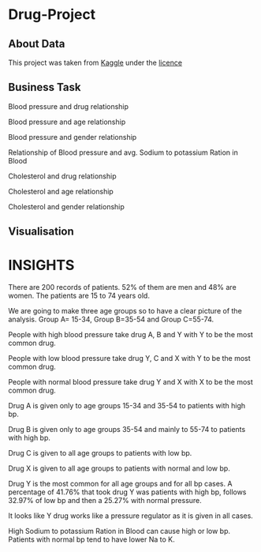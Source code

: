 # Drug-Project

<h2>About Data</h2>

This project was taken from <a href="https://www.kaggle.com/datasets/prathamtripathi/drug-classification">Kaggle</a>  under the <a href="https://creativecommons.org/publicdomain/zero/1.0/">licence</a>

<h2>Business Task</h2>

<p>Blood pressure and drug relationship </p>
<p>Blood pressure and age relationship </p>
<p>Blood pressure and gender relationship</p>
<p>Relationship of Blood pressure and avg. Sodium to potassium Ration in Blood </p>
<p>Cholesterol and drug relationship </p>
<p>Cholesterol and age relationship </p>
<p>Cholesterol and gender relationship</p>

<h2>Visualisation</h2>



<h1> INSIGHTS </h1>

There are 200 records of patients. 52% of them are men and 48% are women. The patients are 15 to 74 years old.

We are going to make three age groups so to have a clear picture of the analysis. 
Group A= 15-34, Group B=35-54 and Group C=55-74.

People with high blood pressure take drug A, B and Y with Y to be the most common drug.

People with low blood pressure take drug Y, C and X with Y to be the most common drug.

People with normal blood pressure take drug Y and X with X to be the most common drug.

Drug A is given only to age groups 15-34 and 35-54 to patients with high bp.

Drug B is given only to age groups 35-54 and mainly to 55-74 to patients with high bp.

Drug C is given to all age groups to patients with low bp.

Drug X is given to all age groups to patients with normal and low bp.

Drug Y is the most common for all age groups and for all bp cases. A percentage of 41.76% that took drug Y was patients with high bp, follows 32.97% of low bp and then a 25.27% with normal pressure.

It looks like Y drug works like a pressure regulator as it is given in all cases.

High Sodium to potassium Ration in Blood can cause high or low bp. Patients with normal bp tend to have lower Na to K.







